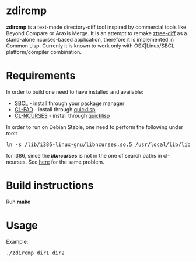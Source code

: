 zdircmp
=============
**zdircmp** is a text-mode directory-diff tool inspired by commercial tools like Beyond Compare or Araxis Merge.
It is an attempt to remake [ztree-diff](https://github.com/fourier/ztree) as a stand-alone ncurses-based application, therefore it is implemented in Common Lisp.
Currenly it is known to work only with OSX|Linux/SBCL platform/compiler combination.

Requirements
============
In order to build one need to have installed and available:
* [SBCL](http://www.sbcl.org) - install through your package manager
* [CL-FAD](http://weitz.de/cl-fad/) - install through [quicklisp](http://www.quicklisp.org)
* [CL-NCURSES](http://common-lisp.net/project/cl-ncurses/) - install through [quicklisp](http://www.quicklisp.org)

In order to run on Debian Stable, one need to perform the following under root:
<pre>
ln -s /lib/i386-linux-gnu/libncurses.so.5 /usr/local/lib/libncurses.so
</pre>
for i386, since the ***libncurses*** is not in the one of search paths in cl-ncurses.
See [here](http://stackoverflow.com/questions/17416504/unable-to-load-libncurses-with-uffi) for the same problem.

Build instructions
==================
Run **make**

Usage
=====
Example:
<pre>
./zdircmp dir1 dir2
</pre>

